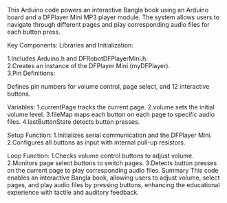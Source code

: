 This Arduino code powers an interactive Bangla book using an Arduino board and a DFPlayer Mini MP3 player module. The system allows users to navigate through different pages and play corresponding audio files for each button press.

Key Components:
Libraries and Initialization:

1.Includes Arduino.h and DFRobotDFPlayerMini.h.            
2.Creates an instance of the DFPlayer Mini (myDFPlayer).                
3.Pin Definitions:

Defines pin numbers for volume control, page select, and 12 interactive buttons.


Variables:
1.currentPage tracks the current page.
2.volume sets the initial volume level.
3.fileMap maps each button on each page to specific audio files.
4.lastButtonState detects button presses.

Setup Function:
1.Initializes serial communication and the DFPlayer Mini.
2.Configures all buttons as input with internal pull-up resistors.

Loop Function:
1.Checks volume control buttons to adjust volume.
2.Monitors page select buttons to switch pages.
3.Detects button presses on the current page to play corresponding audio files.
Summary
This code enables an interactive Bangla book, allowing users to adjust volume, select pages, and play audio files by pressing buttons, enhancing the educational experience with tactile and auditory feedback.
